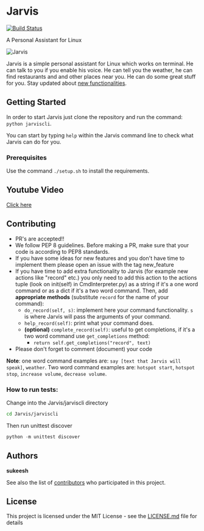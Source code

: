 # Jarvis

[![Build Status](https://travis-ci.org/sukeesh/Jarvis.svg?branch=master)](https://travis-ci.org/sukeesh/Jarvis)

A Personal Assistant for Linux

![Jarvis](http://i.imgur.com/xZ8x9ES.jpg)

Jarvis is a simple personal assistant for Linux which works on terminal. He can talk to you if you enable his voice. He can tell you the weather, he can find restaurants and and other places near you. He can do some great stuff for you. Stay updated about [new functionalities](NEW_FUNCTIONALITIES.md).

## Getting Started

In order to start Jarvis just clone the repository and run the command: `python jarviscli`.

You can start by typing `help` within the Jarvis command line to check what Jarvis can do for you.

### Prerequisites

Use the command `./setup.sh` to install the requirements.

## Youtube Video

[Click here](https://www.youtube.com/watch?v=PR-nxqmG3V8)

## Contributing

- PR's are accepted!!
- We follow PEP 8 guidelines. Before making a PR, make sure that your code is according to PEP8 standards.
- If you have some ideas for new features and you don't have time to implement them please open an issue with the tag new_feature
- If you have time to add extra functionality to Jarvis (for example new actions like "record" etc.) you only need to add this action to the actions tuple (look on init(self) in CmdInterpreter.py) as a string if it's a one word command or as a dict if it's a two word command. Then, add **appropriate methods** (substitute `record` for the name of your command):
  + `do_record(self, s)`: implement here your command functionality. `s` is where Jarvis will pass the arguments of your command.
  + `help_record(self)`: print what your command does.
  + **(optional)** `complete_record(self)`: useful to get completions, if it's a two word command use `get_completions` method: 
    + `return self.get_completions("record", text)`
- Please don't forget to comment (document) your code

**Note**: one word command examples are: `say [text that Jarvis will speak]`, `weather`. Two word command examples are: `hotspot start`, `hotspot stop`, `increase volume`, `decrease volume`.

 ### How to run tests:
 Change into the Jarvis/jarviscli directory
 ```bash
 cd Jarvis/jarviscli
 ```
 Then run unittest discover
 ```python
 python -m unittest discover
 ```

## Authors

 **sukeesh** 

See also the list of [contributors](contributors.md) who participated in this project.

## License

This project is licensed under the MIT License - see the [LICENSE.md](LICENSE.md) file for details
